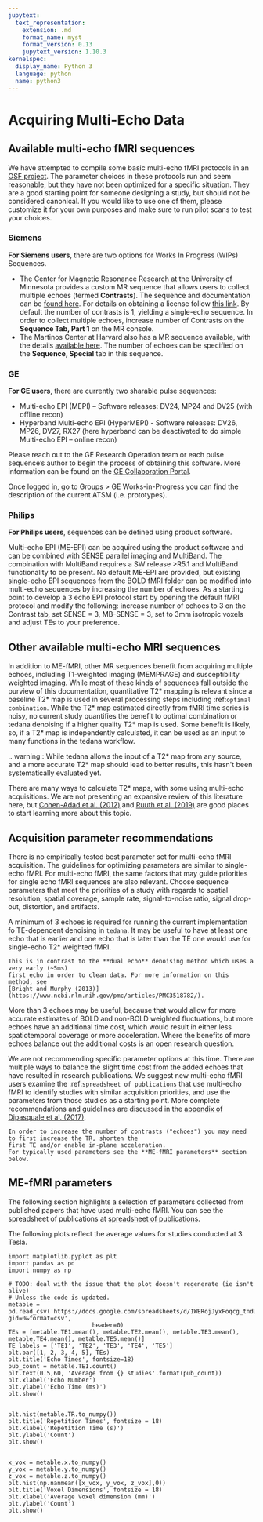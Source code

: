 ```yaml
---
jupytext:
  text_representation:
    extension: .md
    format_name: myst
    format_version: 0.13
    jupytext_version: 1.10.3
kernelspec:
  display_name: Python 3
  language: python
  name: python3
---
```


# Acquiring Multi-Echo Data

## Available multi-echo fMRI sequences

We have attempted to compile some basic multi-echo fMRI protocols in an [OSF project](https://osf.io/ebkrp/).
The parameter choices in these protocols run and seem reasonable, but they have
not been optimized for a specific situation.
They are a good starting point for someone designing a study, but should not be
considered canonical.
If you would like to use one of them, please customize it for your own purposes
and make sure to run pilot scans to test your choices.

### Siemens

**For Siemens users**, there are two options for Works In Progress (WIPs) Sequences.

- The Center for Magnetic Resonance Research at the University of Minnesota
  provides a custom MR sequence that allows users to collect multiple echoes
  (termed **Contrasts**). The sequence and documentation can be [found here](https://www.cmrr.umn.edu/multiband/).
  For details on obtaining a license follow
  [this link](http://license.umn.edu/technologies/cmrr_center-for-magnetic-resonance-research-software-for-siemens-mri-scanners).
  By default the number of contrasts is 1, yielding a single-echo sequence.
  In order to collect multiple echoes, increase number of Contrasts on the
  **Sequence Tab, Part 1** on the MR console.
- The Martinos Center at Harvard also has a MR sequence available, with the details
  [available here](https://www.nmr.mgh.harvard.edu/software/c2p/sms).
  The number of echoes can be specified on the **Sequence, Special** tab in this sequence.

### GE

**For GE users**, there are currently two sharable pulse sequences:

- Multi-echo EPI (MEPI) – Software releases: DV24, MP24 and DV25 (with offline recon)
- Hyperband Multi-echo EPI (HyperMEPI) - Software releases: DV26, MP26, DV27, RX27
  (here hyperband can be deactivated to do simple Multi-echo EPI – online recon)

Please reach out to the GE Research Operation team or each pulse sequence’s
author to begin the process of obtaining this software.
More information can be found on the [GE Collaboration Portal](https://collaborate.mr.gehealthcare.com).

Once logged in, go to Groups > GE Works-in-Progress you can find the description
of the current ATSM (i.e. prototypes).

### Philips

**For Philips users**, sequences can be defined using product software.

Multi-echo EPI (ME-EPI) can be acquired using the product software and can be combined with
SENSE parallel imaging and MultiBand.
The combination with MultiBand requires a SW release >R5.1 and MultiBand functionality to be present.
No default ME-EPI are provided, but existing single-echo EPI sequences from the BOLD fMRI folder can be
modified into multi-echo sequences by increasing the number of echoes.
As a starting point to develop a 3 echo EPI protocol start by opening the default fMRI protocol and
modify the following: increase number of echoes to 3 on the Contrast tab, set SENSE = 3, MB-SENSE = 3,
set to 3mm isotropic voxels and adjust TEs to your preference.

## Other available multi-echo MRI sequences

In addition to ME-fMRI, other MR sequences benefit from acquiring multiple
echoes, including T1-weighted imaging (MEMPRAGE) and susceptibility weighted imaging.
While most of these kinds of sequences fall outside the purview of this documentation,
quantitative T2* mapping is relevant since a baseline T2* map is used in several
processing steps including :ref:`optimal combination`.
While the T2* map estimated directly from fMRI time series is noisy, no current
study quantifies the benefit to optimal combination or tedana denoising if a
higher quality T2* map is used.
Some benefit is likely, so, if a T2* map is independently calculated, it can be
used as an input to many functions in the tedana workflow.

.. warning::
    While tedana allows the input of a T2* map from any source, and a more
    accurate T2* map should lead to better results, this hasn't been
    systematically evaluated yet.

There are many ways to calculate T2* maps, with some using multi-echo acquisitions.
We are not presenting an expansive review of this literature here,
but [Cohen-Adad et al. (2012)](https://doi.org/10.1016/j.neuroimage.2012.01.053)
and [Ruuth et al. (2019)](https://doi.org/10.1016/j.ejro.2018.12.006) are good places to start
learning more about this topic.

## Acquisition parameter recommendations

There is no empirically tested best parameter set for multi-echo fMRI acquisition.
The guidelines for optimizing parameters are similar to single-echo fMRI.
For multi-echo fMRI, the same factors that may guide priorities for single echo
fMRI sequences are also relevant.
Choose sequence parameters that meet the priorities of a study with regards to spatial resolution,
spatial coverage, sample rate, signal-to-noise ratio, signal drop-out, distortion, and artifacts.

A minimum of 3 echoes is required for running the current implementation fo TE-dependent denoising in
``tedana``.
It may be useful to have at least one echo that is earlier and one echo that is later than the
TE one would use for single-echo T2* weighted fMRI.

```{note}
This is in contrast to the **dual echo** denoising method which uses a very early (~5ms)
first echo in order to clean data. For more information on this method, see
[Bright and Murphy (2013)](https://www.ncbi.nlm.nih.gov/pmc/articles/PMC3518782/).
```

More than 3 echoes may be useful, because that would allow for more accurate
estimates of BOLD and non-BOLD weighted fluctuations, but more echoes have an
additional time cost, which would result in either less spatiotemporal coverage
or more acceleration.
Where the benefits of more echoes balance out the additional costs is an open research question.

We are not recommending specific parameter options at this time.
There are multiple ways to balance the slight time cost from the added echoes that have
resulted in research publications.
We suggest new multi-echo fMRI users examine the :ref:`spreadsheet of publications` that use
multi-echo fMRI to identify studies with similar acquisition priorities,
and use the parameters from those studies as a starting point.
More complete recommendations and guidelines are discussed in the
[appendix of Dipasquale et al. (2017)](https://journals.plos.org/plosone/article?id=10.1371/journal.pone.0173289).

```{note}
In order to increase the number of contrasts ("echoes") you may need to first increase the TR, shorten the
first TE and/or enable in-plane acceleration.
For typically used parameters see the **ME-fMRI parameters** section below.
```

## ME-fMRI parameters

The following section highlights a selection of parameters collected from published papers that have
used multi-echo fMRI.
You can see the spreadsheet of publications at
[spreadsheet of publications](https://docs.google.com/spreadsheets/d/1WERojJyxFoqcg_tndUm5Kj0H1UfUc9Ban0jFGGfPaBk/edit#gid=0).

The following plots reflect the average values for studies conducted at 3 Tesla.

```{code-cell} ipython3
import matplotlib.pyplot as plt
import pandas as pd
import numpy as np

# TODO: deal with the issue that the plot doesn't regenerate (ie isn't alive)
# Unless the code is updated.
metable = pd.read_csv('https://docs.google.com/spreadsheets/d/1WERojJyxFoqcg_tndUm5Kj0H1UfUc9Ban0jFGGfPaBk/export?gid=0&format=csv',
                        header=0)
TEs = [metable.TE1.mean(), metable.TE2.mean(), metable.TE3.mean(), metable.TE4.mean(), metable.TE5.mean()]
TE_labels = ['TE1', 'TE2', 'TE3', 'TE4', 'TE5']
plt.bar([1, 2, 3, 4, 5], TEs)
plt.title('Echo Times', fontsize=18)
pub_count = metable.TE1.count()
plt.text(0.5,60, 'Average from {} studies'.format(pub_count))
plt.xlabel('Echo Number')
plt.ylabel('Echo Time (ms)')
plt.show()


plt.hist(metable.TR.to_numpy())
plt.title('Repetition Times', fontsize = 18)
plt.xlabel('Repetition Time (s)')
plt.ylabel('Count')
plt.show()


x_vox = metable.x.to_numpy()
y_vox = metable.y.to_numpy()
z_vox = metable.z.to_numpy()
plt.hist(np.nanmean([x_vox, y_vox, z_vox],0))
plt.title('Voxel Dimensions', fontsize = 18)
plt.xlabel('Average Voxel dimension (mm)')
plt.ylabel('Count')
plt.show()
```
